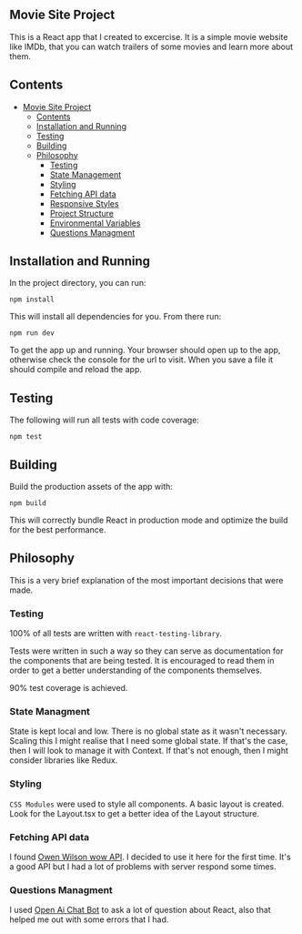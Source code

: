 ## Movie Site Project

This is a React app that I created to excercise.
It is a simple movie website like IMDb, that you can watch trailers of some movies and learn more about them.

## Contents

- [Movie Site Project](#movie-site-project)
  - [Contents](#contents)
  - [Installation and Running](#installation-and-running)
  - [Testing](#testing)
  - [Building](#building)
  - [Philosophy](#philosophy)
    - [Testing](#testing)
    - [State Management](#state-management)
    - [Styling](#styling)
    - [Fetching API data](#fetching-API-data)
    - [Responsive Styles](#responsive-styles)
    - [Project Structure](#project-structure)
    - [Environmental Variables](#environmental-variables)
    - [Questions Managment](#questions-managment)

## Installation and Running

In the project directory, you can run:

```shell
npm install
```

This will install all dependencies for you. From there run:

```shell
npm run dev
```

To get the app up and running. Your browser should open up to the app, otherwise check the console
for the url to visit. When you save a file it should compile and reload the app.

## Testing

The following will run all tests with code coverage:

```shell
npm test
```

## Building

Build the production assets of the app with:

```shell
npm build
```

This will correctly bundle React in production mode and optimize the build for the best performance.

## Philosophy

This is a very brief explanation of the most important decisions that were made.

### Testing

100% of all tests are written with `react-testing-library`.

Tests were written in such a way so they can serve as documentation for the components that are being tested. It is encouraged to read them in order to get a better understanding of the components themselves.

90% test coverage is achieved.

### State Managment

State is kept local and low. There is no global state as it wasn't necessary. Scaling this I might realise that I need some global state. If that's the case, then I will look to manage it with Context. If that's not enough, then I might consider libraries like Redux.

### Styling

`CSS Modules` were used to style all components. A basic layout is created. Look for the Layout.tsx to get a better idea of the Layout structure.

### Fetching API data

I found [Owen Wilson wow API](https://owen-wilson-wow-api.onrender.com/). I decided to use it here for the first time. It's a good API but I had a lot of problems with server respond some times.

### Questions Managment

I used [Open Ai Chat Bot](https://chat.openai.com/chat) to ask a lot of question about React, also that helped me out with some errors that I had.

